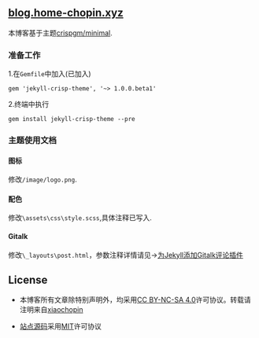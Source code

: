## [blog.home-chopin.xyz](https://blog.home-chopin.xyz)

本博客基于主题[crispgm/minimal](https://github.com/crispgm/minimal).

### 准备工作 

1.在`Gemfile`中加入(已加入)

```
gem 'jekyll-crisp-theme', '~> 1.0.0.beta1'
```

2.终端中执行

```
gem install jekyll-crisp-theme --pre
```

### 主题使用文档

#### 图标

修改`/image/logo.png`.

#### 配色

修改`\assets\css\style.scss`,具体注释已写入.

#### Gitalk

修改`\_layouts\post.html`，参数注释详情请见→[为Jekyll添加Gitalk评论插件](https://blog.home-chopin.xyz/2022/09/22/gitalk.html)

## License

* 本博客所有文章除特别声明外，均采用[CC BY-NC-SA 4.0](https://creativecommons.org/licenses/by-sa/4.0/)许可协议。转载请注明来自[xiaochopin](https://github.com/xiaochopin)

* [站点源码](https://github.com/xiaochopin/xiaochopin.github.io)采用[MIT](https://github.com/xiaochopin/xiaochopin.github.io/blob/main/LICENSE)许可协议